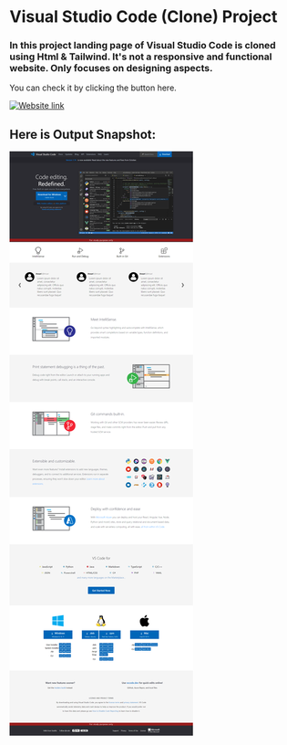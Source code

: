 #  **Visual Studio Code (Clone) Project**
 
### **In this project landing page of Visual Studio Code is cloned using Html & Tailwind. It's not a responsive and functional website. Only focuses on designing aspects.**

 You can check it by clicking the button here.

[![Website link](https://img.shields.io/badge/Website-Link-green)](https://ansariyasir-vscode-clone.netlify.app/)


## Here is Output Snapshot:
![output](output.png)






